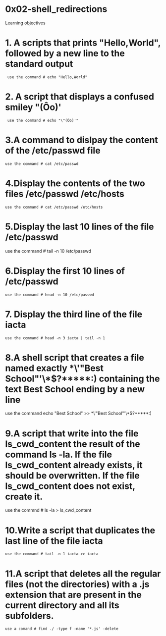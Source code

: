 # 0x02-shell_redirections
Learning objectives
# 1. A scripts that prints "Hello,World", followed by a new line to the standard output
     use the command # echo "Hello,World"
# 2. A script that displays a confused smiley "(Ôo)'
     use the command # echo "\"(Ôo)'"
# 3.A command to dislpay the content of the /etc/passwd file
    use the command # cat /etc/passwd
# 4.Display the contents of the two files /etc/passwd /etc/hosts
    use the command # cat /etc/passwd /etc/hosts
# 5.Display the last 10 lines of the file /etc/passwd
   use the command # tail -n 10 /etc/passwd
# 6.Display the first 10 lines of /etc/passwd
    use the command # head -n 10 /etc/passwd
# 7. Display the third line of the file iacta
    use the command # head -n 3 iacta | tail -n 1
# 8.A shell script that creates a file named exactly \*\\'"Best School"\'\\*$\?\*\*\*\*\*:) containing the text Best School ending by a new line
   use the command echo "Best School" >> \*\\'"Best School"\'\\*$\?\*\*\*\*\*:) 
# 9.A script that write into the file ls_cwd_content the result of the command ls -la. If the file ls_cwd_content already exists, it should be overwritten. If the file ls_cwd_content does not exist, create it.
   use the commnd # ls -la > ls_cwd_content
# 10.Write a script that duplicates the last line of the file iacta
    use the command # tail -n 1 iacta >> iacta
# 11.A script that deletes all the regular files (not the directories) with a .js extension that are present in the current directory and all its subfolders.
    use a comand # find ./ -type f -name '*.js' -delete
